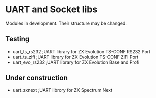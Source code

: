 # UART and Socket libs

Modules in development. Their structure may be changed.

## Testing
- uart_ts_rs232		;UART library for ZX Evolution TS-CONF RS232 Port
- uart_ts_zifi		;UART library for ZX Evolution TS-CONF ZIFI Port
- uart_evo_rs232	;UART library for ZX Evolution Base and Profi

## Under construction
- uart_zxnext		;UART librory for ZX Spectrum Next
